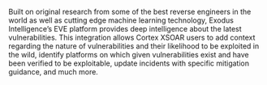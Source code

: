 
Built on original research from some of the best reverse engineers in the world as well as cutting edge machine learning technology,
Exodus Intelligence’s EVE platform provides deep intelligence about the latest vulnerabilities. This integration allows Cortex XSOAR
users to add context regarding the nature of vulnerabilities and their likelihood to be exploited in the wild, identify platforms on which
given vulnerabilities exist and have been verified to be exploitable, update incidents with specific mitigation guidance, and much more.